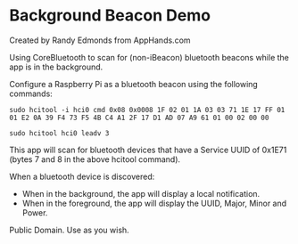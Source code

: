 Background Beacon Demo
=================

Created by Randy Edmonds from AppHands.com

Using CoreBluetooth to scan for (non-iBeacon) bluetooth beacons while the app is in the background.

Configure a Raspberry Pi as a bluetooth beacon using the following commands:

`sudo hcitool -i hci0 cmd 0x08 0x0008 1F 02 01 1A 03 03 71 1E 17 FF 01 01 E2 0A 39 F4 73 F5 4B C4 A1 2F 17 D1 AD 07 A9 61 01 00 02 00 00`

`sudo hcitool hci0 leadv 3`

This app will scan for bluetooth devices that have a Service UUID of 0x1E71 (bytes 7 and 8 in the above hcitool command).

When a bluetooth device is discovered:
* When in the background, the app will display a local notification.
* When in the foreground, the app will display the UUID, Major, Minor and Power.


Public Domain. Use as you wish.
